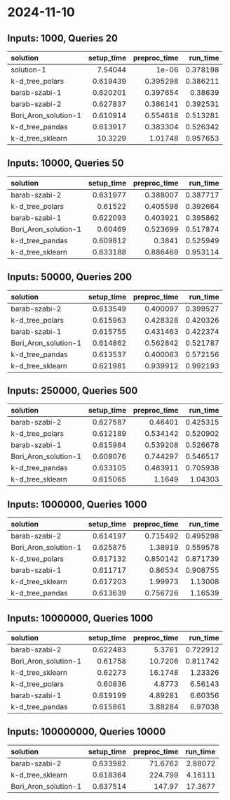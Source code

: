 # 2024-11-10

## Inputs: 1000, Queries 20

| solution             |   setup_time |   preproc_time |   run_time |
|:---------------------|-------------:|---------------:|-----------:|
| solution-1           |     7.54044  |       1e-06    |   0.378198 |
| k-d_tree_polars      |     0.619439 |       0.395298 |   0.386211 |
| barab-szabi-1        |     0.620201 |       0.397654 |   0.38639  |
| barab-szabi-2        |     0.627837 |       0.386141 |   0.392531 |
| Bori_Aron_solution-1 |     0.610914 |       0.554618 |   0.513281 |
| k-d_tree_pandas      |     0.613917 |       0.383304 |   0.526342 |
| k-d_tree_sklearn     |    10.3229   |       1.01748  |   0.957653 |

## Inputs: 10000, Queries 50

| solution             |   setup_time |   preproc_time |   run_time |
|:---------------------|-------------:|---------------:|-----------:|
| barab-szabi-2        |     0.631977 |       0.388007 |   0.387717 |
| k-d_tree_polars      |     0.61522  |       0.405598 |   0.392664 |
| barab-szabi-1        |     0.622093 |       0.403921 |   0.395862 |
| Bori_Aron_solution-1 |     0.60469  |       0.523699 |   0.517874 |
| k-d_tree_pandas      |     0.609812 |       0.3841   |   0.525949 |
| k-d_tree_sklearn     |     0.633188 |       0.886469 |   0.953114 |

## Inputs: 50000, Queries 200

| solution             |   setup_time |   preproc_time |   run_time |
|:---------------------|-------------:|---------------:|-----------:|
| barab-szabi-2        |     0.613549 |       0.400097 |   0.399527 |
| k-d_tree_polars      |     0.615963 |       0.428328 |   0.420326 |
| barab-szabi-1        |     0.615755 |       0.431463 |   0.422374 |
| Bori_Aron_solution-1 |     0.614862 |       0.562842 |   0.521787 |
| k-d_tree_pandas      |     0.613537 |       0.400063 |   0.572156 |
| k-d_tree_sklearn     |     0.621981 |       0.939912 |   0.992193 |

## Inputs: 250000, Queries 500

| solution             |   setup_time |   preproc_time |   run_time |
|:---------------------|-------------:|---------------:|-----------:|
| barab-szabi-2        |     0.627587 |       0.46401  |   0.425315 |
| k-d_tree_polars      |     0.612189 |       0.534142 |   0.520902 |
| barab-szabi-1        |     0.615984 |       0.539208 |   0.526678 |
| Bori_Aron_solution-1 |     0.608076 |       0.744297 |   0.546517 |
| k-d_tree_pandas      |     0.633105 |       0.483911 |   0.705938 |
| k-d_tree_sklearn     |     0.615065 |       1.1649   |   1.04303  |

## Inputs: 1000000, Queries 1000

| solution             |   setup_time |   preproc_time |   run_time |
|:---------------------|-------------:|---------------:|-----------:|
| barab-szabi-2        |     0.614197 |       0.715492 |   0.495298 |
| Bori_Aron_solution-1 |     0.625875 |       1.38919  |   0.559578 |
| k-d_tree_polars      |     0.617132 |       0.850142 |   0.871739 |
| barab-szabi-1        |     0.611717 |       0.86534  |   0.908755 |
| k-d_tree_sklearn     |     0.617203 |       1.99973  |   1.13008  |
| k-d_tree_pandas      |     0.613639 |       0.756726 |   1.16539  |

## Inputs: 10000000, Queries 1000

| solution             |   setup_time |   preproc_time |   run_time |
|:---------------------|-------------:|---------------:|-----------:|
| barab-szabi-2        |     0.622483 |        5.3761  |   0.722912 |
| Bori_Aron_solution-1 |     0.61758  |       10.7206  |   0.811742 |
| k-d_tree_sklearn     |     0.62273  |       16.1748  |   1.23326  |
| k-d_tree_polars      |     0.60836  |        4.8773  |   6.56143  |
| barab-szabi-1        |     0.619199 |        4.89281 |   6.60356  |
| k-d_tree_pandas      |     0.615861 |        3.88284 |   6.97038  |

## Inputs: 100000000, Queries 10000

| solution             |   setup_time |   preproc_time |   run_time |
|:---------------------|-------------:|---------------:|-----------:|
| barab-szabi-2        |     0.633982 |        71.6762 |    2.88072 |
| k-d_tree_sklearn     |     0.618364 |       224.799  |    4.16111 |
| Bori_Aron_solution-1 |     0.637514 |       147.97   |   17.3677  |